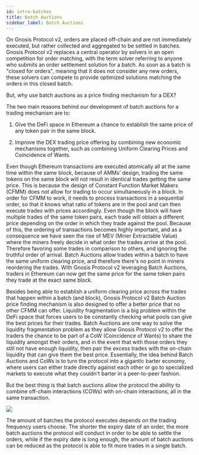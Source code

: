 ```yaml
---
id: intro-batches
title: Batch Auctions
sidebar_label: Batch Auctions
---
```

On Gnosis Protocol v2, orders are placed off-chain and are not immediately executed, but rather collected and aggregated to be settled in batches. Gnosis Protocol v2 replaces a central operator by solvers in an open competition for order matching, with the term solver referring to anyone who submits an order settlement solution for a batch. As soon as a batch is "closed for orders", meaning that it does not consider any new orders, these solvers can compete to provide optimized solutions matching the orders in this closed batch.

But, why use batch auctions as a price finding mechanism for a DEX?

The two main reasons behind our development of batch auctions for a trading mechanism are to: 

1.  Give the DeFi space in Ethereum a chance to establish the same price of any token pair in the same block. 

2.  Improve the DEX trading price offering by combining new economic mechanisms together, such as combining Uniform Clearing Prices and Coincidence of Wants. 

Even though Ethereum transactions are executed atomically all at the same time within the same block, because of AMMs’ design, trading the same tokens on the same block will not result in identical trades getting the same price. This is because the design of Constant Function Market Makers (CFMM) does not allow for trading to occur simultaneously in a block. In order for CFMM to work, it needs to process transactions in a sequential order, so that it knows what ratio of tokens are in the pool and can then execute trades with prices accordingly. Even though the block will have multiple trades of the same token pairs, each trade will obtain a different price depending on the order in which they trade against the pool. Because of this, the ordering of transactions becomes highly important, and as a consequence we have seen the rise of MEV (Miner Extractable Value) where the miners freely decide in what order the trades arrive at the pool. Therefore favoring some trades in comparison to others, and ignoring the truthful order of arrival. Batch Auctions allow trades within a batch to have the same uniform clearing price, and therefore there's no point in miners reordering the trades. With Gnosis Protocol v2 leveraging Batch Auctions, traders in Ethereum can now get the same price for the same token pairs they trade at the exact same block. 

Besides being able to establish a uniform clearing price across the trades that happen within a batch (and block), Gnosis Protocol v2 Batch Auction price finding mechanism is also designed to offer a better price that no other CFMM can offer. Liquidity fragmentation is a big problem within the DeFi space that forces users to be constantly checking what pools can give the best prices for their trades. Batch Auctions are one way to solve the liquidity fragmentation problem as they allow Gnosis Protocol v2 to offer the traders the chance to be part of a CoW (Coincidence of Wants) to share the liquidity amongst their orders, and in the event that with those orders they still not have enough liquidity, then pair the excess trades with the on-chain liquidity that can give them the best price. Essentially, the idea behind Batch Auctions and CoWs is to turn the protocol into a gigantic barter economy, where users can either trade directly against each other or go to specialized markets to execute what they couldn't barter in a peer-to-peer fashion. 

But the best thing is that batch auctions allow the protocol the ability to combine off-chain interactions (COWs) with on-chain interactions, all in the same transaction.

<img src="/protocol/docs/assets/Batch_Auctions_Overview.png">

The amount of batches the protocol executes depends on the trading frequency users choose. The shorter the expiry date of an order, the more batch auctions the protocol will conduct in order to be able to settle the orders, while if the expiry date is long enough, the amount of batch auctions can be reduced as the protocol is able to fit more trades in a single batch. 
